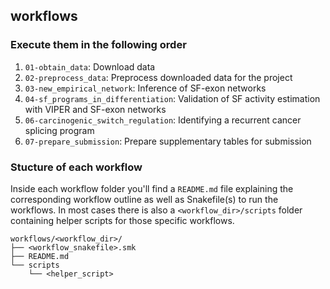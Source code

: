 ## workflows
### Execute them in the following order
1. `01-obtain_data`: Download data
2. `02-preprocess_data`: Preprocess downloaded data for the project
3. `03-new_empirical_network`: Inference of SF-exon networks
4. `04-sf_programs_in_differentiation`: Validation of SF activity estimation with VIPER and SF-exon networks
5. `06-carcinogenic_switch_regulation`: Identifying a recurrent cancer splicing program
6. `07-prepare_submission`: Prepare supplementary tables for submission

### Stucture of each workflow
Inside each workflow folder you'll find a `README.md` file explaining the corresponding workflow outline as well as Snakefile(s) to run the workflows. In most cases there is also a `<workflow_dir>/scripts` folder containing helper scripts for those specific workflows.

```{shell}
workflows/<workflow_dir>/
├── <workflow_snakefile>.smk
├── README.md
└── scripts
    └── <helper_script>
```